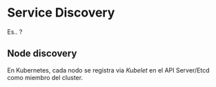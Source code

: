 # Service Discovery

Es.. ?

## Node discovery

En Kubernetes, cada nodo se registra via *Kubelet* en el API Server/Etcd como miembro del cluster.
